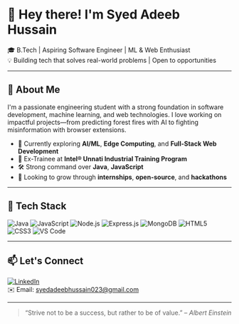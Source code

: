 # 👋 Hey there! I'm Syed Adeeb Hussain

🎓 B.Tech | Aspiring Software Engineer | ML & Web Enthusiast  
💡 Building tech that solves real-world problems | Open to opportunities

---

## 🚀 About Me

I'm a passionate engineering student with a strong foundation in software development, machine learning, and web technologies. I love working on impactful projects—from predicting forest fires with AI to fighting misinformation with browser extensions.

- 🌱 Currently exploring **AI/ML**, **Edge Computing**, and **Full-Stack Web Development**
- 🧠 Ex-Trainee at **Intel® Unnati Industrial Training Program**
- 🛠️ Strong command over **Java**, **JavaScript**
- 🎯 Looking to grow through **internships**, **open-source**, and **hackathons**

---

## 🧰 Tech Stack

![Java](https://img.shields.io/badge/-Java-007396?style=flat&logo=java&logoColor=white)
![JavaScript](https://img.shields.io/badge/-JavaScript-F7DF1E?style=flat&logo=javascript&logoColor=black)
![Node.js](https://img.shields.io/badge/-Node.js-339933?style=flat&logo=nodedotjs&logoColor=white)
![Express.js](https://img.shields.io/badge/-Express.js-000000?style=flat&logo=express&logoColor=white)
![MongoDB](https://img.shields.io/badge/-MongoDB-47A248?style=flat&logo=mongodb&logoColor=white)
![HTML5](https://img.shields.io/badge/-HTML5-E34F26?style=flat&logo=html5&logoColor=white)
![CSS3](https://img.shields.io/badge/-CSS3-1572B6?style=flat&logo=css3)
![VS Code](https://img.shields.io/badge/-VS%20Code-007ACC?style=flat&logo=visual-studio-code)

---


## 📫 Let's Connect

[![LinkedIn](https://img.shields.io/badge/-LinkedIn-0077B5?style=flat&logo=linkedin&logoColor=white)](https://www.linkedin.com/in/syedadeebhussain/)  
✉️ Email: syedadeebhussain023@gmail.com  

---

> “Strive not to be a success, but rather to be of value.” – *Albert Einstein*
